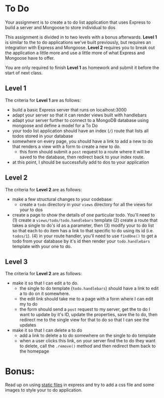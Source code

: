 # To Do
Your assignment is to create a to do list application that uses Express to build a server and Mongoose to store individual to dos

This assignment is divided in to two levels with a bonus afterwards. __Level 1__ is similar to the to do applications we've built previously, but requires an integration with Express and Mongoose. __Level 2__ requires you to break out the application a little more and use a little more of what Express and Mongoose have to offer.

You are only required to finish __Level 1__ as homework and submit it before the start of next class.

## Level 1
The criteria for __Level 1__ are as follows:
  - build a basic Express server that runs on localhost:3000
  - adapt your server so that it can render views built with handlebars
  - adapt your server further to connect to a MongoDB database using mongoose and define a model for a To Do
  - your todo list application should have an index (`/`) route that lists all todos stored in your database
  - somewhere on every page, you should have a link to add a new to do that renders a view with a form to create a new to do.
    - this form should submit a `post` request to a route where it will be saved to the database, then redirect back to your index route.
  - at this point, I should be successfully add to dos to your application

## Level 2
The criteria for __Level 2__ are as follows:
  - make a few structural changes to your codebase:
    - create a `todo` directory in your `views` directory for all the views for your to dos
  - create a page to show the details of one particular todo. You'll need to
    (1) create a `views/todo/todo.handlebars` template
    (2) create a route that takes a single to do's id as a parameter, then
    (3) modify your to do list so that each to do item has a link to that specific to do using its id (i.e. `todos/1`).
    (4) in your route handler, you'll need to use `findOne()` to get a todo from your database by it's id then render your `todo.handlebars` template with your one to do.

## Level 3
The criteria for __Level 2__ are as follows:
  - make it so that I can edit a to do.
    - the single to do template (`todo.handlebars`) should have a link to edit a to do on it somewhere.
    - the edit link should take me to a page with a form where I can edit my to do
    - the form should send a `post` request to my server, get the to do I want to update by it's ID, update the properties, save the to do, then redirect me to the single view for that to do so that I can see the updates
  - make it so that I can delete a to do
    - add a link to delete a to do somewhere on the single to do template
    - when a user clicks this link, on your server find the to do they want to delete, call the `.remove()` method and then redirect them back to the homepage

# Bonus:
Read up on using [static files](http://expressjs.com/en/starter/static-files.html) in express and try to add a css file and some images to style your to do application.
